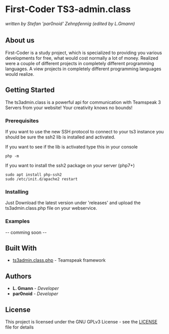 # First-Coder TS3-admin.class #
###### written by Stefan 'par0noid' Zehnpfennig (edited by L.Gmann) ######

## About us

First-Coder is a study project, which is specialized to providing you various developments for free, 
what would cost normally a lot of money. Realized were a couple of different projects in completely 
different programming languages. A view projects in completely different programming languages would 
realize.

## Getting Started

The ts3admin.class is a powerful api for communication with Teamspeak 3 Servers from your website! Your creativity knows no bounds!

### Prerequisites

If you want to use the new SSH protocol to connect to your ts3 instance you should be sure the ssh2 lib is installed and activated.

If you want to see if the lib is activated type this in your console
```
php -m
```

If you want to install the ssh2 package on your server (php7+)
```
sudo apt install php-ssh2
sudo /etc/init.d/apache2 restart
```

### Installing

Just Download the latest version under 'releases' and upload the ts3admin.class.php file on your webservice.

### Examples

-- comming soon --

## Built With

* [ts3admin.class.php](http://ts3admin.info) - Teamspeak framework

## Authors

* **L. Gmann** - *Developer*
* **par0noid** - *Developer*

## License

This project is licensed under the GNU GPLv3 License - see the [LICENSE](LICENSE) file for details
